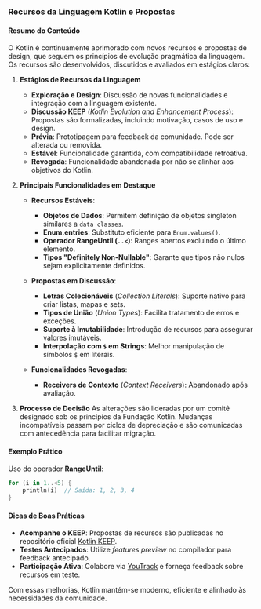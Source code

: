 ### **Recursos da Linguagem Kotlin e Propostas**

#### **Resumo do Conteúdo**
O Kotlin é continuamente aprimorado com novos recursos e propostas de design, que seguem os princípios de evolução pragmática da linguagem. Os recursos são desenvolvidos, discutidos e avaliados em estágios claros:

1. **Estágios de Recursos da Linguagem**
   - **Exploração e Design**: Discussão de novas funcionalidades e integração com a linguagem existente.
   - **Discussão KEEP** (*Kotlin Evolution and Enhancement Process*): Propostas são formalizadas, incluindo motivação, casos de uso e design.
   - **Prévia**: Prototipagem para feedback da comunidade. Pode ser alterada ou removida.
   - **Estável**: Funcionalidade garantida, com compatibilidade retroativa.
   - **Revogada**: Funcionalidade abandonada por não se alinhar aos objetivos do Kotlin.

2. **Principais Funcionalidades em Destaque**
   - **Recursos Estáveis**:
     - **Objetos de Dados**: Permitem definição de objetos singleton similares a `data classes`.
     - **Enum.entries**: Substituto eficiente para `Enum.values()`.
     - **Operador RangeUntil (`..<`)**: Ranges abertos excluindo o último elemento.
     - **Tipos "Definitely Non-Nullable"**: Garante que tipos não nulos sejam explicitamente definidos.

   - **Propostas em Discussão**:
     - **Letras Colecionáveis** (*Collection Literals*): Suporte nativo para criar listas, mapas e sets.
     - **Tipos de União** (*Union Types*): Facilita tratamento de erros e exceções.
     - **Suporte à Imutabilidade**: Introdução de recursos para assegurar valores imutáveis.
     - **Interpolação com `$` em Strings**: Melhor manipulação de símbolos `$` em literais.

   - **Funcionalidades Revogadas**:
     - **Receivers de Contexto** (*Context Receivers*): Abandonado após avaliação.

3. **Processo de Decisão**
   As alterações são lideradas por um comitê designado sob os princípios da Fundação Kotlin. Mudanças incompatíveis passam por ciclos de depreciação e são comunicadas com antecedência para facilitar migração.

#### **Exemplo Prático**
Uso do operador **RangeUntil**:
```kotlin
for (i in 1..<5) {
    println(i)  // Saída: 1, 2, 3, 4
}
```

#### **Dicas de Boas Práticas**
- **Acompanhe o KEEP**: Propostas de recursos são publicadas no repositório oficial [Kotlin KEEP](https://github.com/Kotlin/KEEP).
- **Testes Antecipados**: Utilize *features preview* no compilador para feedback antecipado.
- **Participação Ativa**: Colabore via [YouTrack](https://youtrack.jetbrains.com) e forneça feedback sobre recursos em teste.

Com essas melhorias, Kotlin mantém-se moderno, eficiente e alinhado às necessidades da comunidade.